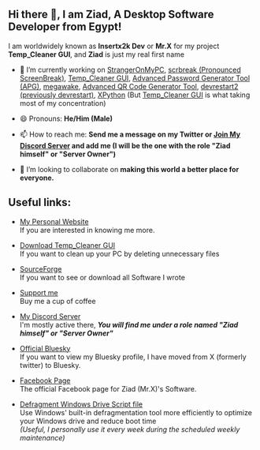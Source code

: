 ## Hi there 👋, I am **Ziad**, A **Desktop Software Developer** from **Egypt**!
I am worldwidely known as **Insertx2k Dev** or **Mr.X** for my project **Temp_Cleaner GUI**, and **Ziad** is just my real first name

- 🔭 I’m currently working on [StrangerOnMyPC](https://github.com/InsertX2k/StrangerOnMyPC), [scrbreak (Pronounced ScreenBreak)](https://github.com/InsertX2k/scrbreak), [Temp_Cleaner GUI](https://github.com/InsertX2k/temp_cleaner_gui), [Advanced Password Generator Tool (APG)](https://github.com/InsertX2k/apg), [megawake](https://github.com/InsertX2k/megawake), [Advanced QR Code Generator Tool](https://github.com/InsertX2k/qrcode-gen), [devrestart2 (previously devrestart)](https://github.com/InsertX2k/devrestart), [XPython](https://github.com/InsertX2k/xpython) (But [Temp_Cleaner GUI](https://github.com/InsertX2k/temp_cleaner_gui) is what taking most of my concentration)

- 😄 Pronouns: **He/Him (Male)**

- 📫 How to reach me: **Send me a message on my Twitter or [Join My Discord Server](https://discord.com/invite/HUMsUpaaHn) and add me (I will be the one with the role "Ziad himself" or "Server Owner")**

- 👯 I’m looking to collaborate on **making this world a better place for everyone.**

## Useful links:

* [My Personal Website](https://insertx2k.github.io/mrx) <br>
If you are interested in knowing me more.

* [Download Temp_Cleaner GUI](https://insertx2k.github.io/temp_cleaner_gui) <br>
If you want to clean up your PC by deleting unnecessary files

* [SourceForge](https://sourceforge.net/u/mrxofficial/profile/) <br>
If you want to see or download all Software I wrote

* [Support me](https://www.buymeacoffee.com/insertx2kdev) <br>
Buy me a cup of coffee

* [My Discord Server](https://discord.com/invite/HUMsUpaaHn) <br>
I'm mostly active there, ***You will find me under a role named "Ziad himself" or "Server Owner"***

* [Official Bluesky](https://bsky.app/profile/insertplayzbsky.bsky.social) <br>
If you want to view my Bluesky profile, I have moved from X (formerly twitter) to Bluesky.

* [Facebook Page](https://www.facebook.com/insertx2kSoftware) <br>
The official Facebook page for Ziad (Mr.X)'s Software.

* [Defragment Windows Drive Script file](https://github.com/InsertX2k/useful-scripts/blob/main/defragWINDRV.bat) <br>
Use Windows' built-in defragmentation tool more efficiently to optimize your Windows drive and reduce boot time <br>
*(Useful, I personally use it every week during the scheduled weekly maintenance)*

<!--
**InsertX2k/InsertX2k** is a ✨ _special_ ✨ repository because its `README.md` (this file) appears on your GitHub profile.

Here are some ideas to get you started:


- 🌱 I’m currently learning ...

- 🤔 I’m looking for help with ...



- ⚡ Fun fact: ...
-->
